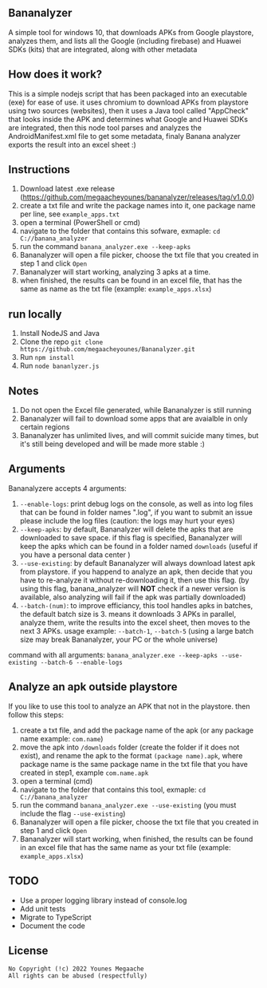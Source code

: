 ## Bananalyzer

A simple tool for windows 10, that downloads APKs from Google playstore, analyzes them, and lists all the Google (including firebase) and Huawei SDKs (kits) that are integrated, along with other metadata

## How does it work?

This is a simple nodejs script that has been packaged into an executable (exe) for ease of use. it uses chromium to download APKs from playstore using two sources (websites), then it uses a Java tool called "AppCheck" that looks inside the APK and determines what Google and Huawei SDKs are integrated, then this node tool parses and analyzes the AndroidManifest.xml file to get some metadata, finaly Banana analyzer exports the result into an excel sheet :)

## Instructions

1.  Download latest .exe release (https://github.com/megaacheyounes/bananalyzer/releases/tag/v1.0.0)
2.  create a txt file and write the package names into it, one package name per line, see `example_apps.txt`
3.  open a terminal (PowerShell or cmd)
4.  navigate to the folder that contains this sofware, exmaple: `cd C://banana_analyzer`    
5.  run the command `banana_analyzer.exe --keep-apks`   
6.  Bananalyzer will open a file picker, choose the txt file that you created in step 1 and click `Open`   
7.  Bananalyzer will start working, analyzing 3 apks at a time. 
8.  when finished, the results can be found in an excel file, that has the same as name as the txt file (example: `example_apps.xlsx`)

## run locally

1. Install NodeJS and Java
2. Clone the repo `git clone https://github.com/megaacheyounes/Bananalyzer.git`
3. Run `npm install`
4. Run `node bananlyzer.js`

## Notes

1.  Do not open the Excel file generated, while Bananalyzer is still running
2.  Bananalyzer will fail to download some apps that are avaialble in only certain regions    
3.  Bananalyzer has unlimited lives, and will commit suicide many times, but it's still being developed and will be made more stable :)  

## Arguments

Bananalyzere accepts 4 arguments: 
1.  `--enable-logs`: print debug logs on the console, as well as into log files that can be found in folder names ".log", if you want to submit an issue please include the log files  (caution: the logs may hurt your eyes)
2.  `--keep-apks`: by default, Bananalyzer will delete the apks that are downloaded to save space. if this flag is specified, Bananalyzer will keep the apks which can be found in a folder named `downloads` (useful if you have a personal data center )      
3.  `--use-existing`: by default Bananalyzer will always download latest apk from playstore. if you happend to analyze an apk, then decide that you have to re-analyze it without re-downloading it, then use this flag. (by using this flag, banana_analyzer will **NOT** check if a newer version is available, also analyzing will fail if the apk was partially downloaded)
4.  `--batch-(num)`: to improve efficiancy, this tool handles apks in batches, the default batch size is 3. means it downloads 3 APKs in parallel, analyze them, write the results into the excel sheet, then moves to the next 3 APKs. usage example: `--batch-1`, `--batch-5` (using a large batch size may break Bananalyzer, your PC or the whole universe)

command with all arguments: `banana_analyzer.exe --keep-apks --use-existing --batch-6 --enable-logs`

## Analyze an apk outside playstore

If you like to use this tool to analyze an APK that not in the playstore. then follow this steps:

1. create a txt file, and add the package name of the apk (or any package name example: `com.name`)
2. move the apk into `/downloads` folder (create the folder if it does not exist), and rename the apk to the format `(package name).apk`, where package name is the same package name in the txt file that you have created in step1, example `com.name.apk`
3. open a terminal (cmd)
4. navigate to the folder that contains this tool, exmaple: `cd C://banana_analyzer`
5. run the command `banana_analyzer.exe --use-existing` (you must include the flag `--use-existing`)
6. Bananalyzer will open a file picker, choose the txt file that you created in step 1 and click `Open`
7. Bananalyzer will start working, when finished, the results can be found in an excel file that has the same name as your txt file (example: `example_apps.xlsx`)

## TODO

-   Use a proper logging library instead of console.log 
-   Add unit tests
-   Migrate to TypeScript 
-   Document the code

## License

```
No Copyright (!c) 2022 Younes Megaache
All rights can be abused (respectfully)
```
